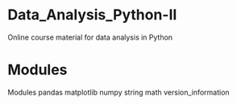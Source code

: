 # Data_Analysis_Python-II

Online course material for data analysis in Python

# Modules

Modules
pandas
matplotlib
numpy 
string
math
version_information
